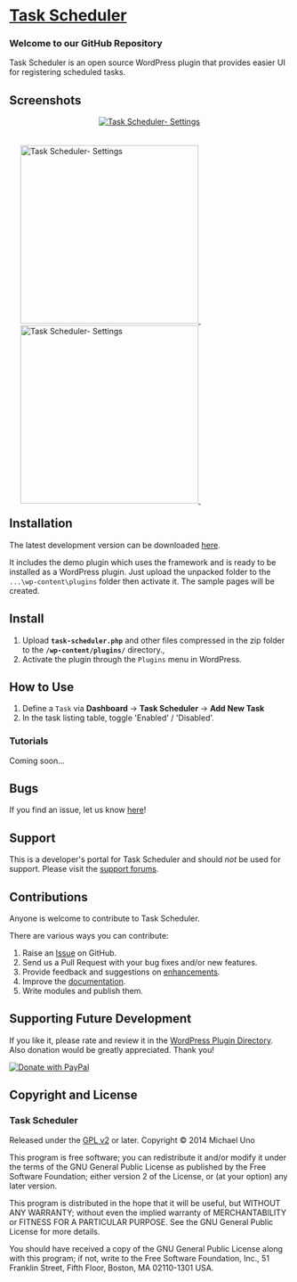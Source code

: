 # [Task Scheduler](http://wordpress.org/plugins/task-scheduler/) #

### Welcome to our GitHub Repository

Task Scheduler is an open source WordPress plugin that provides easier UI for registering scheduled tasks.

## Screenshots ##

<p align="center">
	<a href="https://ps.w.org/task-scheduler/assets/screenshot-1.png" title="Task Scheduler- Settings">
		<img src="//ps.w.org/task-scheduler/assets/screenshot-1.png" alt="Task Scheduler- Settings" />
	</a>
</p>

<div style="margin:20px; float:left">
	<a href="https://ps.w.org/task-scheduler/assets/screenshot-2.png" title="Task Scheduler- Settings">
		<img src="//ps.w.org/task-scheduler/assets/screenshot-2.png" alt="Task Scheduler- Settings" width="320" />
	</a>
	&nbsp;
	<a href="https://ps.w.org/task-scheduler/assets/screenshot-3.png" title="Task Scheduler- Settings">
		<img src="//ps.w.org/task-scheduler/assets/screenshot-3.png" alt="Task Scheduler- Settings" width="320" />
	</a>
	&nbsp;    
</div>

## Installation ##

The latest development version can be downloaded [here](https://github.com/michaeluno/admin-page-framework/archive/master.zip).

It includes the demo plugin which uses the framework and is ready to be installed as a WordPress plugin. Just upload the unpacked folder to the `...\wp-content\plugins` folder then activate it. The sample pages will be created.

## Install ##

1. Upload **`task-scheduler.php`** and other files compressed in the zip folder to the **`/wp-content/plugins/`** directory.,
2. Activate the plugin through the `Plugins` menu in WordPress.

## How to Use ##

1. Define a `Task` via **Dashboard** -> **Task Scheduler** -> **Add New Task**
2. In the task listing table, toggle 'Enabled' / 'Disabled'.


### Tutorials ###
Coming soon...

## Bugs ##
If you find an issue, let us know [here](https://github.com/michaeluno/Task-Scheduler/issues)!

## Support ##
This is a developer's portal for Task Scheduler and should _not_ be used for support. Please visit the [support forums](http://wordpress.org/support/plugin/task-scheduler).

## Contributions ##
Anyone is welcome to contribute to Task Scheduler.

There are various ways you can contribute:

1. Raise an [Issue](https://github.com/michaeluno/Task-Scheduler/issues) on GitHub.
2. Send us a Pull Request with your bug fixes and/or new features.
3. Provide feedback and suggestions on [enhancements](https://github.com/michaeluno/Task-Scheduler/issues?direction=desc&labels=Enhancement&page=1&sort=created&state=open).
4. Improve the [documentation](https://github.com/michaeluno/admin-page-framework/blob/master/documentation_guideline.md).
5. Write modules and publish them.

## Supporting Future Development ##

If you like it, please rate and review it in the [WordPress Plugin Directory](http://wordpress.org/support/view/plugin-reviews/task-scheduler?filter=5). Also donation would be greatly appreciated. Thank you!

[![Donate with PayPal](https://www.paypal.jp/uploadedImages/wwwpaypaljp/Supporting_Content/jp/contents/popup/logo/SG_mc_vs_am_jcb_JP_203_80.png)](http://en.michaeluno.jp/donate) 

## Copyright and License ##

### Task Scheduler ###
Released under the [GPL v2](./LICENSE.txt) or later.
Copyright © 2014 Michael Uno

This program is free software; you can redistribute it and/or modify
it under the terms of the GNU General Public License as published by
the Free Software Foundation; either version 2 of the License, or
(at your option) any later version.

This program is distributed in the hope that it will be useful,
but WITHOUT ANY WARRANTY; without even the implied warranty of
MERCHANTABILITY or FITNESS FOR A PARTICULAR PURPOSE.  See the
GNU General Public License for more details.

You should have received a copy of the GNU General Public License along
with this program; if not, write to the Free Software Foundation, Inc.,
51 Franklin Street, Fifth Floor, Boston, MA 02110-1301 USA.